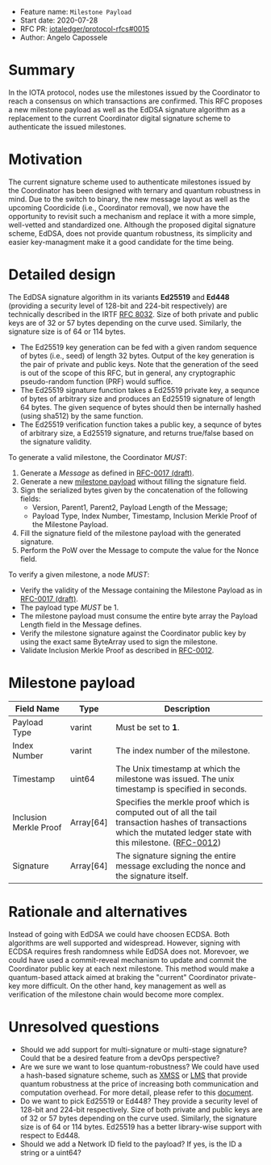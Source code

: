 + Feature name: `Milestone Payload`
+ Start date: 2020-07-28
+ RFC PR: [iotaledger/protocol-rfcs#0015](https://github.com/iotaledger/protocol-rfcs/pull/19)
+ Author: Angelo Capossele

# Summary

In the IOTA protocol, nodes use the milestones issued by the Coordinator to reach a consensus on which transactions are confirmed. 
This RFC proposes a new milestone payload as well as the EdDSA signature algorithm as a replacement to the current Coordinator digital signature scheme to authenticate the issued milestones.

# Motivation
The current signature scheme used to authenticate milestones issued by the Coordinator has been designed with ternary and quantum robustness in mind. Due to the switch to binary, the new message layout as well as the upcoming Coordicide (i.e., Coordinator removal), we now have the opportunity to revisit such a mechanism and replace it with a more simple, well-vetted and standardized one. Although the proposed digital signature scheme, EdDSA, does not provide quantum robustness, its simplicity and easier key-managment make it a good candidate for the time being.

# Detailed design

The EdDSA signature algorithm in its variants **Ed25519** and **Ed448** (providing a security level of 128-bit and 224-bit respectively) are technically described in the IRTF [RFC 8032](https://tools.ietf.org/html/rfc8032).
Size of both private and public keys are of 32 or 57 bytes depending on the curve used. Similarly, the signature size is of 64 or 114 bytes.

- The Ed25519 key generation can be fed with a given random sequence of bytes (i.e., seed) of length 32 bytes. Output of the key generation is the pair of private and public keys. Note that the generation of the seed is out of the scope of this RFC, but in general, any cryptographic pseudo-random function (PRF) would suffice.
- The Ed25519 signature function takes a Ed25519 private key, a sequnce of bytes of arbitrary size and produces an Ed25519 signature of length 64 bytes. The given sequence of bytes should then be internally hashed (using sha512) by the same function.
- The Ed25519 verification function takes a public key, a sequnce of bytes of arbitrary size, a Ed25519 signature, and returns true/false based on the signature validity.

To generate a valid milestone, the Coordinator *MUST*: 
1. Generate a *Message* as defined in [RFC-0017 (draft)](https://github.com/GalRogozinski/protocol-rfcs/blob/message/text/0017-message/0017-message.md).
2. Generate a new [milestone payload](#Milestone-payload) without filling the signature field.
3. Sign the serialized bytes given by the concatenation of the following fields:
    - Version, Parent1, Parent2, Payload Length of the Message;
    - Payload Type, Index Number, Timestamp, Inclusion Merkle Proof of the Milestone Payload.
4. Fill the signature field of the milestone payload with the generated signature.
5. Perform the PoW over the Message to compute the value for the Nonce field.

To verify a given milestone, a node *MUST*:
- Verify the validity of the Message containing the Milestone Payload as in [RFC-0017 (draft)](https://github.com/GalRogozinski/protocol-rfcs/blob/message/text/0017-message/0017-message.md).
- The payload type *MUST* be 1.
- The milestone payload must consume the entire byte array the Payload Length field in the Message defines.
- Verify the milestone signature against the Coordinator public key by using the exact same ByteArray used to sign the milestone.
- Validate Inclusion Merkle Proof as described in [RFC-0012](https://github.com/iotaledger/protocol-rfcs/blob/master/text/0012-milestone-merkle-validation/0012-milestone-merkle-validation.md).

# Milestone payload

| Field Name             | Type            | Description                                                                                                                                                                                                                                                                                             |
| ---------------------- | --------------- | ------------------------------------------------------------------------------------------------------------------------------------------------------------------------------------------------------------------------------------------------------------------------------------------------------- |
| Payload Type           | varint          | Must be set to **1**.                                                                                                                                                                                                                                                                                   |
| Index Number           | varint          | The index number of the milestone.                                                                                                                                                                                                                                                                      |
| Timestamp              | uint64          | The Unix timestamp at which the milestone was issued. The unix timestamp is specified in seconds.                                                                                                                                                                                                       |
| Inclusion Merkle Proof | Array<byte>[64] | Specifies the merkle proof which is computed out of all the tail transaction hashes of transactions which the mutated ledger state with this milestone. ([RFC-0012](https://github.com/iotaledger/protocol-rfcs/blob/master/text/0012-milestone-merkle-validation/0012-milestone-merkle-validation.md)) |
| Signature              | Array<byte>[64] | The signature signing the entire message excluding the nonce and the signature itself.                                                                                                                                                                                                                  |

# Rationale and alternatives

Instead of going with EdDSA we could have choosen ECDSA. Both algorithms are well supported and widespread. However, signing with ECDSA requires fresh randomness while EdDSA does not. Morevoer, we could have used a commit-reveal mechanism to update and commit the Coordinator public key at each next milestone. This method would make a quantum-based attack aimed at braking the "current" Coordinator private-key more difficult. On the other hand, key management as well as verification of the milestone chain would become more complex.

# Unresolved questions

- Should we add support for multi-signature or multi-stage signature? Could that be a desired feature from a devOps perspective?
- Are we sure we want to lose quantum-robustness? We could have used a hash-based signature scheme, such as [XMSS](https://tools.ietf.org/html/rfc8391) or [LMS](https://tools.ietf.org/html/rfc8554) that provide quantum robustness at the price of increasing both communication and computation overhead. For more detail, please refer to this [document](https://docs.google.com/document/d/15_FkOhHFR4arxBBl07H_ETUGjPbf5jlJOiyYwZ7zKOg/edit?usp=sharing).
- Do we want to pick Ed25519 or Ed448? They provide a security level of 128-bit and 224-bit respectively. Size of both private and public keys are of 32 or 57 bytes depending on the curve used. Similarly, the signature size is of 64 or 114 bytes. Ed25519 has a better library-wise support with respect to Ed448.
- Should we add a Network ID field to the payload? If yes, is the ID a string or a uint64?

